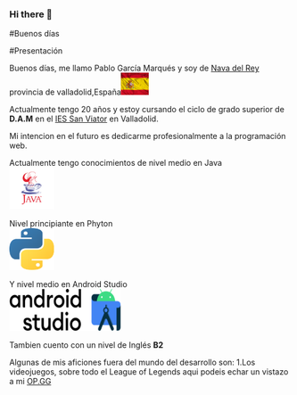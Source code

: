 ### Hi there 👋

<!--
**PabloGarciaMarques/PabloGarciaMarques** is a ✨ _special_ ✨ repository because its `README.md` (this file) appears on your GitHub profile.

Here are some ideas to get you started:

- 🔭 I’m currently working on ...
- 🌱 I’m currently learning ...
- 👯 I’m looking to collaborate on ...
- 🤔 I’m looking for help with ...
- 💬 Ask me about ...
- 📫 How to reach me: ...
- 😄 Pronouns: ...
- ⚡ Fun fact: ...
-->


  #Buenos días
  
  #Presentación
  
  Buenos días, me llamo Pablo García Marqués y soy de [Nava del Rey](https://es.wikipedia.org/wiki/Nava_del_Rey) provincia de valladolid,España<img src="https://github.com/PabloGarciaMarques/PabloGarciaMarques/blob/main/spanish-flag-14.gif" width="50" height="40"/>
  
Actualmente tengo 20 años y estoy cursando el ciclo de grado superior de **D.A.M** en el [IES San Viator](https://www.sanviatorvalladolid.com/) en Valladolid.

Mi intencion en el futuro es dedicarme profesionalmente a la programación web.

Actualmente tengo conocimientos de nivel medio en Java  
<img src="https://github.com/PabloGarciaMarques/PabloGarciaMarques/blob/main/java-logo.jpg" width="80" height="75"/>

Nivel principiante en Phyton   
<img src="https://github.com/PabloGarciaMarques/PabloGarciaMarques/blob/main/1200px-Python-logo-notext.svg.png" width="80" height="75"/>


Y nivel medio en Android Studio  
<img src="https://github.com/PabloGarciaMarques/PabloGarciaMarques/blob/main/Android_Studio_Trademark.svg.png" width="200" height="75"/>


Tambien cuento con un nivel de Inglés **B2**



Algunas de mis aficiones fuera del mundo del desarrollo son: 
1.Los videojuegos, sobre todo el League of Legends aqui podeis echar un vistazo a mi [OP.GG](https://euw.op.gg/summoners/euw/PJun10r)
